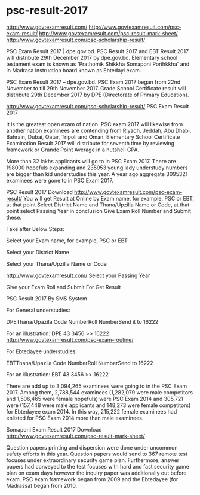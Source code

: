 # psc-result-2017
http://www.govtexamresult.com/ http://www.govtexamresult.com/psc-exam-result/ http://www.govtexamresult.com/psc-result-mark-sheet/ http://www.govtexamresult.com/psc-scholarship-result/

PSC Exam Result 2017 | dpe.gov.bd. PSC Result 2017 and EBT Result 2017 will distribute 29th December 2017 by dpe.gov.bd. Elementary school testament exam is known as 'Prathomik Shikkha Somaponi Porihkkha' and In Madrasa instruction board known as Ebtedayi exam. 

PSC Exam Result 2017 – dpe.gov.bd. PSC Exam 2017 began from 22nd November to till 29th November 2017. Grade School Certificate result will distribute 29th December 2017 by DPE (Directorate of Primary Education). 

http://www.govtexamresult.com/psc-scholarship-result/
PSC Exam Result 2017 

It is the greatest open exam of nation. PSC exam 2017 will likewise from another nation examinees are contending from Riyadh, Jeddah, Abu Dhabi, Bahrain, Dubai, Qatar, Tripoli and Oman. Elementary School Certificate Examination Result 2017 will distribute for seventh time by reviewing framework or Grande Point Average in a nutshell GPA. 

More than 32 lakhs applicants will go to in PSC Exam 2017. There are 198000 hopefuls expanding and 235953 young lady understudy numbers are bigger than kid understudies this year. A year ago aggregate 3095321 examinees were gone to in PSC Exam 2017. 

PSC Result 2017 Download 
http://www.govtexamresult.com/psc-exam-result/
You will get Result at Online by Exam name, for example, PSC or EBT, at that point Select District Name and Thana/Upzilla Name or Code, at that point select Passing Year in conclusion Give Exam Roll Number and Submit these. 

Take after Below Steps: 

Select your Exam name, for example, PSC or EBT 

Select your District Name 

Select your Thana/Upzilla Name or Code 


http://www.govtexamresult.com/
Select your Passing Year 

Give your Exam Roll and Submit For Get Result 

PSC Result 2017 By SMS System 

For General understudies: 

DPE<space>Thana/Upazila Code Number<space>Roll Number<space>Send it to 16222 

For an illustration: DPE 43 3456 >> 16222 
http://www.govtexamresult.com/psc-exam-routine/

For Ebtedayee understudies: 

EBT<space>Thana/Upazila Code Number<space>Roll Number<space>Send to 16222 

For an illustration: EBT 43 3456 >> 16222 

There are add up to 3,094,265 examinees were going to in the PSC Exam 2017. Among them, 2,788,544 examinees (1,282,079 were male competitors and 1,506,465 were female hopefuls) were PSC Exam 2014 and 305,721 were (157,448 were male applicants and 148,273 were female competitors) for Ebtedayee exam 2014. In this way, 215,222 female examinees had enlisted for PSC Exam 2014 more than male examinees. 

Somaponi Exam Result 2017 Download 
http://www.govtexamresult.com/psc-result-mark-sheet/

Question papers printing and dispersion were done under uncommon safety efforts in this year. Question papers would send to 367 remote test focuses under extraordinary security game plan. Furthermore, answer papers had conveyed to the test focuses with hard and fast security game plan on exam days however the inquiry paper was additionally out before exam. PSC exam framework began from 2009 and the Ebtedayee (for Madrassa) began from 2010.
